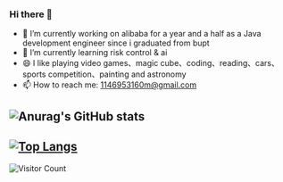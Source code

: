 ### Hi there 👋

- 🔭 I’m currently working on alibaba for a year and a half as a Java development engineer since i graduated from bupt
- 🌱 I’m currently learning risk control & ai 
- 😄 I like playing video games、magic cube、coding、reading、cars、sports competition、painting and astronomy
- 📫 How to reach me: 1146953160m@gmail.com

![Anurag's GitHub stats](https://github-readme-stats.vercel.app/api?username=lhf2018&count_private=true&show_icons=true&include_all_commits=true&theme=highcontrast)  
----  
[![Top Langs](https://github-readme-stats.vercel.app/api/top-langs/?username=lhf2018&theme=merko&layout=compact)](https://github.com/anuraghazra/github-readme-stats)  
----
![Visitor Count](https://profile-counter.glitch.me/lhf2018/count.svg)



<!--
**lhf2018/lhf2018** is a ✨ _special_ ✨ repository because its `README.md` (this file) appears on your GitHub profile.

Here are some ideas to get you started:

- 🔭 I’m currently working on ...
- 🌱 I’m currently learning ...
- 👯 I’m looking to collaborate on ...
- 🤔 I’m looking for help with ...
- 💬 Ask me about ...
- 📫 How to reach me: ...
- 😄 Pronouns: ...
- ⚡ Fun fact: ...
-->
